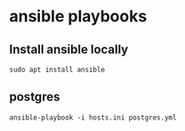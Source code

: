 # ansible playbooks

## Install ansible locally

`sudo apt install ansible`

## postgres

`ansible-playbook -i hosts.ini postgres.yml`

